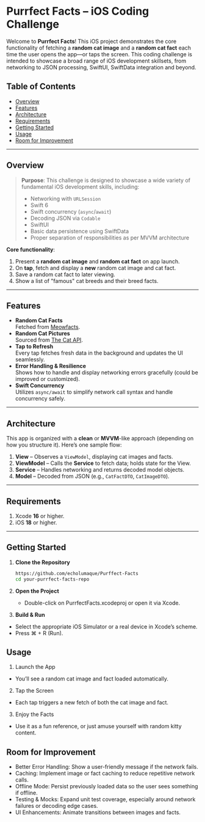 # Purrfect Facts – iOS Coding Challenge

Welcome to **Purrfect Facts**! This iOS project demonstrates the core functionality of fetching a **random cat image** and a **random cat fact** each time the user opens the app—or taps the screen. This coding challenge is intended to showcase a broad range of iOS development skillsets, from networking to JSON processing, SwiftUI, SwiftData integration and beyond.

## Table of Contents
- [Overview](#overview)
- [Features](#features)
- [Architecture](#architecture)
- [Requirements](#requirements)
- [Getting Started](#getting-started)
- [Usage](#usage)
- [Room for Improvement](#room-for-improvement)

---

## Overview
> **Purpose**: This challenge is designed to showcase a wide variety of fundamental iOS development skills, including:
> - Networking with `URLSession`
> - Swift 6
> - Swift concurrency (`async`/`await`)
> - Decoding JSON via `Codable`
> - SwiftUI 
> - Basic data persistence using SwiftData
> - Proper separation of responsibilities as per MVVM architecture

**Core functionality**:
1. Present a **random cat image** and **random cat fact** on app launch.  
2. On **tap**, fetch and display a **new** random cat image and cat fact.
3. Save a random cat fact to later viewing.
4. Show a list of "famous" cat breeds and their breed facts.

---

## Features
- **Random Cat Facts**  
  Fetched from [Meowfacts](https://meowfacts.herokuapp.com/).
- **Random Cat Pictures**  
  Sourced from [The Cat API](https://developers.thecatapi.com/).
- **Tap to Refresh**  
  Every tap fetches fresh data in the background and updates the UI seamlessly.
- **Error Handling & Resilience**  
  Shows how to handle and display networking errors gracefully (could be improved or customized).
- **Swift Concurrency**  
  Utilizes `async/await` to simplify network call syntax and handle concurrency safely.

---

## Architecture
This app is organized with a **clean** or **MVVM**-like approach (depending on how you structure it). Here’s one sample flow:

1. **View** – Observes a `ViewModel`, displaying cat images and facts.  
2. **ViewModel** – Calls the **Service** to fetch data; holds state for the View.  
3. **Service** – Handles networking and returns decoded model objects.  
4. **Model** – Decoded from JSON (e.g., `CatFactDTO`, `CatImageDTO`).

---

## Requirements
1. Xcode **16** or higher.
2. iOS **18** or higher.

---

## Getting Started

1. **Clone the Repository**  
   ```bash
   https://github.com/echolumaque/Purffect-Facts
   cd your-purrfect-facts-repo
   
2. **Open the Project**
   - Double-click on PurrfectFacts.xcodeproj or open it via Xcode.

3.	**Build & Run**
  - Select the appropriate iOS Simulator or a real device in Xcode’s scheme.
  - Press ⌘ + R (Run).


## Usage
1.	Launch the App
  - You’ll see a random cat image and fact loaded automatically.
2.	Tap the Screen
  - Each tap triggers a new fetch of both the cat image and fact.
3.	Enjoy the Facts
  - Use it as a fun reference, or just amuse yourself with random kitty content.
  
  
## Room for Improvement
- Better Error Handling: Show a user-friendly message if the network fails.
- Caching: Implement image or fact caching to reduce repetitive network calls.
- Offline Mode: Persist previously loaded data so the user sees something if offline.
- Testing & Mocks: Expand unit test coverage, especially around network failures or decoding edge cases.
- UI Enhancements: Animate transitions between images and facts.
